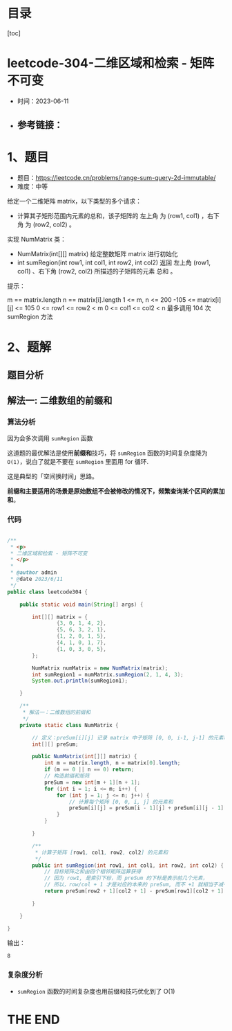 # 目录

[toc]

# leetcode-304-二维区域和检索 - 矩阵不可变

- 时间：2023-06-11

- 参考链接：
  - 



# 1、题目

- 题目：https://leetcode.cn/problems/range-sum-query-2d-immutable/
- 难度：中等



给定一个二维矩阵 matrix，以下类型的多个请求：

- 计算其子矩形范围内元素的总和，该子矩阵的 左上角 为 (row1, col1) ，右下角 为 (row2, col2) 。



实现 NumMatrix 类：

- NumMatrix(int[][] matrix) 给定整数矩阵 matrix 进行初始化
- int sumRegion(int row1, int col1, int row2, int col2) 返回 左上角 (row1, col1) 、右下角 (row2, col2) 所描述的子矩阵的元素 总和 。



提示：

m == matrix.length
n == matrix[i].length
1 <= m, n <= 200
-105 <= matrix[i][j] <= 105
0 <= row1 <= row2 < m
0 <= col1 <= col2 < n
最多调用 104 次 sumRegion 方法





# 2、题解

## 题目分析



## 解法一: 二维数组的前缀和

### 算法分析

因为会多次调用 `sumRegion` 函数

这道题的最优解法是使用**前缀和**技巧，将 `sumRegion` 函数的时间复杂度降为 `O(1)`，说白了就是不要在 `sumRegion` 里面用 for 循环.

这是典型的「空间换时间」思路。



**前缀和主要适用的场景是原始数组不会被修改的情况下，频繁查询某个区间的累加和**。



### 代码

```java

/**
 * <p>
 * 二维区域和检索 - 矩阵不可变
 * </p>
 *
 * @author admin
 * @date 2023/6/11
 */
public class leetcode304 {

    public static void main(String[] args) {

        int[][] matrix = {
                {3, 0, 1, 4, 2},
                {5, 6, 3, 2, 1},
                {1, 2, 0, 1, 5},
                {4, 1, 0, 1, 7},
                {1, 0, 3, 0, 5},
        };

        NumMatrix numMatrix = new NumMatrix(matrix);
        int sumRegion1 = numMatrix.sumRegion(2, 1, 4, 3);
        System.out.println(sumRegion1);

    }

    /**
     * 解法一：二维数组的前缀和
     */
    private static class NumMatrix {

        // 定义：preSum[i][j] 记录 matrix 中子矩阵 [0, 0, i-1, j-1] 的元素和
        int[][] preSum;

        public NumMatrix(int[][] matrix) {
            int m = matrix.length, n = matrix[0].length;
            if (m == 0 || n == 0) return;
            // 构造前缀和矩阵
            preSum = new int[m + 1][n + 1];
            for (int i = 1; i <= m; i++) {
                for (int j = 1; j <= n; j++) {
                    // 计算每个矩阵 [0, 0, i, j] 的元素和
                    preSum[i][j] = preSum[i - 1][j] + preSum[i][j - 1] + matrix[i - 1][j - 1] - preSum[i - 1][j - 1];
                }
            }

        }

        /**
         * 计算子矩阵 [row1, col1, row2, col2] 的元素和
         */
        public int sumRegion(int row1, int col1, int row2, int col2) {
            // 目标矩阵之和由四个相邻矩阵运算获得
            // 因为 row1, 是索引下标，而 preSum 的下标是表示前几个元素，
            // 所以，row/col + 1 才是对应的本来的 preSum, 而不 +1 就相当于减一了
            return preSum[row2 + 1][col2 + 1] - preSum[row1][col2 + 1] - preSum[row2 + 1][col1] + preSum[row1][col1];

        }

    }

}

```

输出：

```sh
8
```





### 复杂度分析

- `sumRegion` 函数的时间复杂度也用前缀和技巧优化到了 O(1)





# THE END